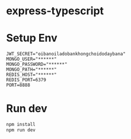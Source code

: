 # express-typescript

# Setup Env

```env
JWT_SECRET="oibanoiladobankhongchoidodaybana"
MONGO_USER="******"
MONGO_PASSWORD="******"
MONGO_PATH="******"
REDIS_HOST="******"
REDIS_PORT=6379
PORT=8888
```

# Run dev

```bash
npm install
npm run dev
```